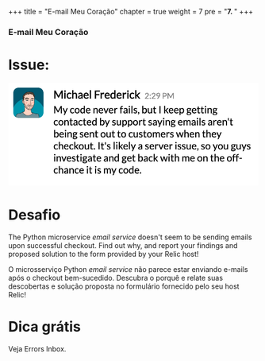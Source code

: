 +++
title = "E-mail Meu Coração"
chapter = true
weight = 7
pre = "<b>7. </b>"
+++

### E-mail Meu Coração

# Issue:

![emailservice slack](/images/freddy-slack.png)

# Desafio

The Python microservice *email service* doesn't seem to be sending emails upon successful checkout. Find out why, and report your findings and proposed solution to the form provided by your Relic host!

O microsserviço Python *email service* não parece estar enviando e-mails após o checkout bem-sucedido. Descubra o porquê e relate suas descobertas e solução proposta no formulário fornecido pelo seu host Relic!

# Dica grátis

Veja Errors Inbox.